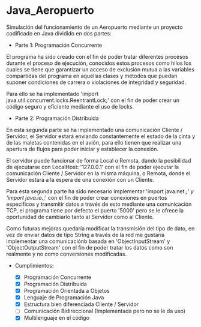 # Java_Aeropuerto

Simulación del funcionamiento de un Aeropuerto mediante un proyecto codificado en Java dividido en dos partes:

- Parte 1: Programación Concurrente

El programa ha sido creado con el fin de poder tratar diferentes procesos durante el proceso de ejecución, conocidos estos procesos como hilos los cuales se tiene que garantizar un acceso de exclusión mutua a las variables compartidas del programa en aquellas clases y métodos que puedan suponer condiciones de carrera o violaciones de integridad y seguridad.

Para ello se ha implementado 'import java.util.concurrent.locks.ReentrantLock;' con el fin de poder crear un código seguro y eficiente mediante el uso de locks.


- Parte 2: Programación Distribuida

En esta segunda parte se ha implementado una comunicación Cliente / Servidor, el Servidor estará enviando constantemente el estado de la cinta y de las maletas contenidas en el avión, para ello tienen que realizar una apertura de flujos para poder iniciar y establecer la conexión.

El servidor puede funcionar de forma Local o Remota, dando la posibilidad de ejecutarse con LocalHost: '127.0.0.1' con el fin de poder ejecutar la comunicación Cliente / Servidor en la misma máquina, o Remota, donde el Servidor estará a la espera de una conexión con un Cliente.

Para esta segunda parte ha sido necesario implementar 'import java.net.*;'  y 'import java.io.*;' con el fin de poder crear conexiones en puertos especificos y transmitir datos a través de esto mediante una comunicación TCP, el programa tiene por defecto el puerto '5000' pero se le ofrece la oportunidad de cambiarlo tanto al Servidor como al Cliente.

Como futuras mejoras quedaría modificar la transmisión del tipo de dato, en vez de enviar datos de tipo String a través de la red me gustaría implementar una comunicaciónb basada en 'ObjectInputStream' y 'ObjectOutputStream' con el fin de poder tratar los datos como son realmente y no como conversiones modificadas.

- Cumplimientos:

  - [x] Programación Concurrente
  - [x] Programación Distribuida
  - [x] Programación Orientada a Objetos
  - [x] Lenguaje de Programación Java
  - [x] Estructura bien diferenciada Cliente / Servidor
  - [ ] Comunicación Bidireccional (Implementada pero no se le da uso)
  - [x] Multilenguaje en el código
